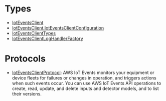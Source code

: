 # Types

  - [IotEventsClient](/aws-sdk-swift/reference/0.x/AWSIoTEvents/IotEventsClient)
  - [IotEventsClient.IotEventsClientConfiguration](/aws-sdk-swift/reference/0.x/AWSIoTEvents/IotEventsClient_IotEventsClientConfiguration)
  - [IotEventsClientTypes](/aws-sdk-swift/reference/0.x/AWSIoTEvents/IotEventsClientTypes)
  - [IotEventsClientLogHandlerFactory](/aws-sdk-swift/reference/0.x/AWSIoTEvents/IotEventsClientLogHandlerFactory)

# Protocols

  - [IotEventsClientProtocol](/aws-sdk-swift/reference/0.x/AWSIoTEvents/IotEventsClientProtocol):
    AWS IoT Events monitors your equipment or device fleets for failures or changes in operation, and
    triggers actions when such events occur. You can use AWS IoT Events API operations to create, read,
    update, and delete inputs and detector models, and to list their versions.
